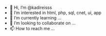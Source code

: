 - 👋 Hi, I’m @kadireisss
- 👀 I’m interested in html, php, sql, cnet, ui, app
- 🌱 I’m currently learning ...
- 💞️ I’m looking to collaborate on ...
- 📫 How to reach me ...      

<!---
kadireisss/kadireisss is a ✨ special ✨ repository because its `README.md` (this file) appears on your GitHub profile.
You can click the Preview link to take a look at your changes.
--->
